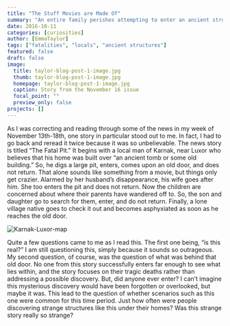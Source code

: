 ```yaml
---
title: "The Stuff Movies are Made Of"
summary: "An entire family perishes attempting to enter an ancient structure...is this really where the story ends?"
date: 2016-10-11
categories: [curiosities]
author: [EmmaTaylor]
tags: ["fatalities", "locals", "ancient structures"]
featured: false
draft: false
image:
  title: taylor-blog-post-1-image.jpg
  thumb: taylor-blog-post-1-image.jpg
  homepage: taylor-blog-post-1-image.jpg
  caption: Story from the November 16 issue
  focal_point: ""
  preview_only: false
projects: []
---
```

As I was correcting and reading through some of the news in my week of November 13th-18th, one story in particular stood out to me. In fact, I had to go back and reread it twice because it was so unbelievable. The news story is titled “The Fatal Pit."  It begins with a local man of Karnak, near Luxor who believes that his home was built over “an ancient tomb or some old building.” So, he digs a large pit, enters, comes upon an old door, and does not return. That alone sounds like something from a movie, but things only get crazier. Alarmed by her husband’s disappearance, his wife goes after him. She too enters the pit and does not return. Now the children are concerned about where their parents have wandered off to. So, the son and daughter go to search for them, enter, and do not return. Finally, a lone village native goes to check it out and becomes asphyxiated as soon as he reaches the old door.

![Karnak-Luxor-map](https://github.com/dig-eg-gaz/dig-eg-gaz.github.io/blob/master/images/taylor-post1-map-image.jpg?raw=true)

Quite a few questions came to me as I read this. The first one being, “is this real?” I am still questioning this, simply because it sounds so outrageous. My second question, of course, was the question of what was behind that old door. No one from this story successfully enters far enough to see what lies within, and the story focuses on their tragic deaths rather than addressing a possible discovery. But, did anyone ever enter? I can’t imagine this mysterious discovery would have been forgotten or overlooked, but maybe it was. This lead to the question of whether scenarios such as this one were common for this time period. Just how often were people discovering strange structures like this under their homes? Was this strange story really so strange?

